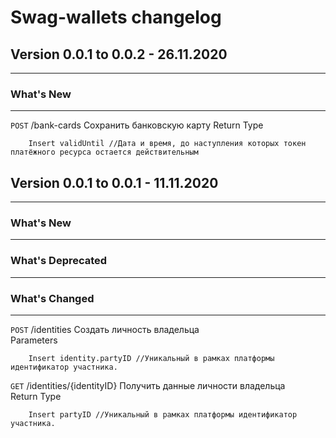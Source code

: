 # Swag-wallets changelog

## Version 0.0.1 to 0.0.2 - 26.11.2020
---
### What's New
---
`POST` /bank-cards Сохранить банковскую карту
    Return Type

        Insert validUntil //Дата и время, до наступления которых токен платёжного ресурса остается действительным


## Version 0.0.1 to 0.0.1 - 11.11.2020
---
### What's New
---

### What's Deprecated
---
### What's Changed
---
`POST` /identities Создать личность владельца  
    Parameters

        Insert identity.partyID //Уникальный в рамках платформы идентификатор участника.
`GET` /identities/{identityID} Получить данные личности владельца  
    Return Type

        Insert partyID //Уникальный в рамках платформы идентификатор участника.

